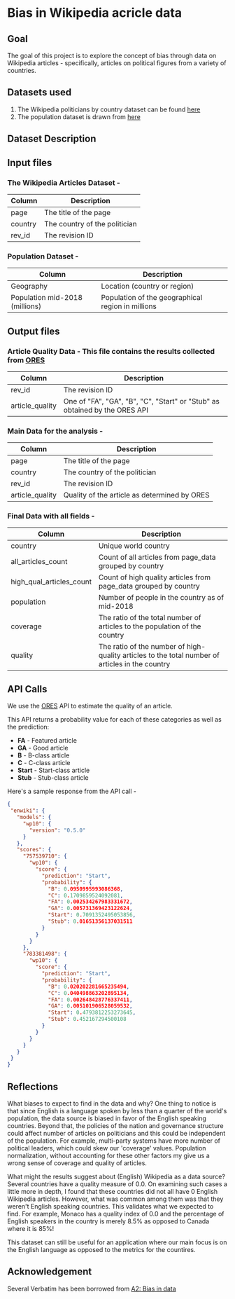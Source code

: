 # Bias in Wikipedia acricle data 

## Goal 
The goal of this project is to explore the concept of bias through data on Wikipedia articles - specifically, articles on political figures from a variety of countries.

## Datasets used
1. The Wikipedia politicians by country dataset can be found [here](https://figshare.com/articles/Untitled_Item/5513449)
2. The population dataset is drawn from [here](https://www.prb.org/international/indicator/population/table/)

## Dataset Description

## Input files
### The Wikipedia Articles Dataset -
| Column | Description |
|--------|-------------|
| page | The title of the page |
| country | The country of the politician |
| rev_id | The revision ID |

### Population Dataset -
| Column | Description |
|--------|-------------|
| Geography | Location (country or region) |
| Population mid-2018 (millions) | Population of the geographical region in millions |

## Output files 
### Article Quality Data - This file contains the results collected from [ORES](https://www.mediawiki.org/wiki/ORES) 
| Column | Description |
|--------|-------------|
| rev_id | The revision ID |
| article_quality | One of "FA", "GA", "B", "C", "Start" or "Stub" as obtained by the ORES API |

### Main Data for the analysis - 
| Column | Description |
|--------|-------------|
| page | The title of the page |
| country | The country of the politician |
| rev_id | The revision ID |
| article_quality | Quality of the article as determined by ORES |

### Final Data with all fields - 
| Column | Description |
|--------|-------------|
| country | Unique world country |
| all_articles_count | Count of all articles from page_data grouped by country |
| high_qual_articles_count | Count of high quality articles from page_data grouped by country |
| population | Number of people in the country as of mid-2018 |
| coverage | The ratio of the total number of articles to the population of the country |
| quality | The ratio of the number of high-quality articles to the total number of articles in the country |


### 

## API Calls
We use the [ORES](https://www.mediawiki.org/wiki/ORES) API to estimate the quality of an article. 

This API returns a probability value for each of these categories as well as the prediction:
 * **FA** - Featured article
 * **GA** - Good article
 * **B** - B-class article
 * **C** - C-class article
 * **Start** - Start-class article
 * **Stub** - Stub-class article
 
 Here's a sample response from the API call - 
 ```json
{
  "enwiki": {
    "models": {
      "wp10": {
        "version": "0.5.0"
      }
    },
    "scores": {
      "757539710": {
        "wp10": {
          "score": {
            "prediction": "Start",
            "probability": {
              "B": 0.0950995993086368,
              "C": 0.1709859524092081,
              "FA": 0.002534267983331672,
              "GA": 0.005731369423122624,
              "Start": 0.7091352495053856,
              "Stub": 0.01651356137031511
            }
          }
        }
      },
      "783381498": {
        "wp10": {
          "score": {
            "prediction": "Start",
            "probability": {
              "B": 0.020202281665235494,
              "C": 0.040498863202895134,
              "FA": 0.002648428776337411,
              "GA": 0.005101906528059532,
              "Start": 0.4793812253273645,
              "Stub": 0.452167294500108
            }
          }
        }
      }
    }
  }
}
```

## Reflections

What biases to expect to find in the data and why?
One thing to notice is that since English is a language spoken by less than a quarter of the world's population, 
the data source is biased in favor of the English speaking countries. Beyond that, the policies of the nation and governance structure could affect 
number of articles on politicians and this could be independent of the population. For example, multi-party systems have more number of political leaders, which could skew our 'coverage' values.
Population normalization, without accounting for these other factors my give us a wrong sense of coverage and quality of articles.

What might the results suggest about (English) Wikipedia as a data source?
Several countries have a quality measure of 0.0. On examining such cases a little more in depth, I found that these countries did not all have 0 English
Wikipedia articles. However, what was common among them was that they weren't English speaking countries. This validates what we expected to find.
For example, Monaco has a quality index of 0.0 and the percentage of English speakers in the country is merely 8.5% as opposed to Canada where it is 85%!

This dataset can still be useful for an application where our main focus is on the English language as opposed to the metrics for the countires. 

## Acknowledgement 
Several Verbatim has been borrowed from [A2: Bias in data](https://wiki.communitydata.science/Human_Centered_Data_Science_(Fall_2019)/Assignments#A2:_Bias_in_data) 


